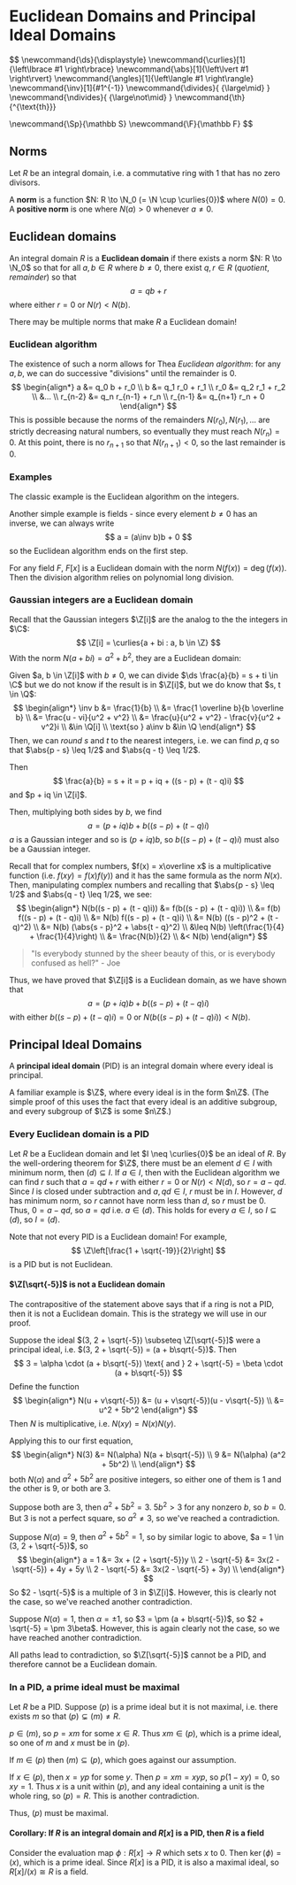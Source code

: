 # Euclidean Domains and Principal Ideal Domains

$$
\newcommand{\ds}{\displaystyle}
\newcommand{\curlies}[1]{\left\lbrace #1 \right\rbrace}
\newcommand{\abs}[1]{\left\lvert #1 \right\rvert}
\newcommand{\angles}[1]{\left\langle #1 \right\rangle}
\newcommand{\inv}[1]{#1^{-1}}
\newcommand{\divides}{ {\large\mid} }
\newcommand{\ndivides}{ {\large\not\mid} }
\newcommand{\th}{^{\text{th}}}

\newcommand{\Sp}{\mathbb S}
\newcommand{\F}{\mathbb F}
$$

## Norms

Let $R$ be an integral domain, i.e. a commutative ring with $1$ that has no zero divisors.

A **norm** is a function $N: R \to \N_0 (= \N \cup \curlies{0})$ where $N(0) = 0$. A **positive norm** is one where $N(a) > 0$ whenever $a \neq 0$.

## Euclidean domains

An integral domain $R$ is a **Euclidean domain** if there exists a norm $N: R \to \N_0$ so that for all $a, b \in R$ where $b \neq 0$, there exist $q, r \in R$ (*quotient*, *remainder*) so that
$$
a = qb + r
$$
where either $r = 0$ or $N(r) < N(b)$.

There may be multiple norms that make $R$ a Euclidean domain!

### Euclidean algorithm

The existence of such a norm allows for Thea *Euclidean algorithm*: for any $a, b$, we can do successive "divisions" until the remainder is 0.
$$
\begin{align*}
a &= q_0 b + r_0 \\
b &= q_1 r_0 + r_1 \\
r_0 &= q_2 r_1 + r_2 \\
&... \\
r_{n-2} &= q_n r_{n-1} + r_n \\
r_{n-1} &= q_{n+1} r_n + 0
\end{align*}
$$
This is possible because the norms of the remainders $N(r_0), N(r_1), ...$ are strictly decreasing natural numbers, so eventually they must reach $N(r_n) = 0$. At this point, there is no $r_{n+1}$ so that $N(r_{n+1}) < 0$, so the last remainder is 0.

### Examples

The classic example is the Euclidean algorithm on the integers.

Another simple example is fields - since every element $b \neq 0$ has an inverse, we can always write
$$
a = (a\inv b)b + 0
$$
so the Euclidean algorithm ends on the first step.

For any field $F$, $F[x]$ is a Euclidean domain with the norm $N(f(x)) = \deg(f(x))$. Then the division algorithm relies on polynomial long division.

### Gaussian integers are a Euclidean domain

Recall that the Gaussian integers $\Z[i]$ are the analog to the the integers in $\C$:
$$
\Z[i] = \curlies{a + bi : a, b \in \Z}
$$
With the norm $N(a + bi) = a^2 + b^2$, they are a Euclidean domain:

Given $a, b \in \Z[i]$ with $b \neq 0$, we can divide $\ds \frac{a}{b} = s + ti \in \C$ but we do not know if the result is in $\Z[i]$, but we do know that $s, t \in \Q$:
$$
\begin{align*}
\inv b &= \frac{1}{b} \\
&= \frac{1 \overline b}{b \overline b} \\
&= \frac{u - vi}{u^2 + v^2} \\
&= \frac{u}{u^2 + v^2} - \frac{v}{u^2 + v^2}i \\
&\in \Q[i] \\
\text{so } a\inv b &\in \Q
\end{align*}
$$
Then, we can *round* $s$ and $t$ to the nearest integers, i.e. we can find $p, q$ so that $\abs{p - s} \leq 1/2$ and $\abs{q - t} \leq 1/2$.

Then
$$
\frac{a}{b} = s + it = p + iq + ((s - p) + (t - q)i)
$$
and $p + iq \in \Z[i]$.

Then, multiplying both sides by $b$, we find
$$
a = (p + iq)b + b((s - p) + (t - q)i)
$$
$a$ is a Gaussian integer and so is $(p + iq)b$, so $b((s - p) + (t - q)i)$ must also be a Gaussian integer.

Recall that for complex numbers, $f(x) = x\overline x$ is a multiplicative function (i.e. $f(xy) = f(x)f(y)$) and it has the same formula as the norm $N(x)$. Then, manipulating complex numbers and recalling that $\abs{p - s} \leq 1/2$ and $\abs{q - t} \leq 1/2$, we see:
$$
\begin{align*}
N(b((s - p) + (t - q)i)) &= f(b((s - p) + (t - q)i)) \\
&= f(b) f((s - p) + (t - q)i) \\
&= N(b) f((s - p) + (t - q)i) \\
&= N(b) ((s - p)^2 + (t - q)^2) \\
&= N(b) (\abs{s - p}^2 + \abs{t - q}^2) \\
&\leq N(b) \left(\frac{1}{4} + \frac{1}{4}\right) \\
&= \frac{N(b)}{2} \\
&< N(b)
\end{align*}
$$

> "Is everybody stunned by the sheer beauty of this, or is everybody confused as hell?"
> \- Joe

Thus, we have proved that $\Z[i]$ is a Euclidean domain, as we have shown that
$$
a = (p + iq)b + b((s - p) + (t - q)i)
$$
with either $b((s - p) + (t - q)i) = 0$ or $N(b((s - p) + (t - q)i)) < N(b)$.

## Principal Ideal Domains

A **principal ideal domain** (PID) is an integral domain where every ideal is principal.

A familiar example is $\Z$, where every ideal is in the form $n\Z$. (The simple proof of this uses the fact that every ideal is an additive subgroup, and every subgroup of $\Z$ is some $n\Z$.)

### Every Euclidean domain is a PID

Let $R$ be a Euclidean domain and let $I \neq \curlies{0}$ be an ideal of $R$. By the well-ordering theorem for $\Z$, there must be an element $d \in I$ with minimum norm, then $(d) \subseteq I$. If $a \in I$, then with the Euclidean algorithm we can find $r$ such that $a = qd + r$ with either $r = 0$ or $N(r) < N(d)$, so $r = a - qd$. Since $I$ is closed under subtraction and $a, qd \in I$, $r$ must be in $I$. However, $d$ has minimum norm, so $r$ cannot have norm less than $d$, so $r$ must be $0$. Thus, $0 = a - qd$, so $a = qd$ i.e. $a \in (d)$. This holds for every $a \in I$, so $I \subseteq (d)$, so $I = (d)$.

Note that not every PID is a Euclidean domain! For example,
$$
\Z\left[\frac{1 + \sqrt{-19}}{2}\right]
$$
is a PID but is not Euclidean.

#### $\Z[\sqrt{-5}]$ is not a Euclidean domain

The contrapositive of the statement above says that if a ring is not a PID, then it is not a Euclidean domain. This is the strategy we will use in our proof.

Suppose the ideal $(3, 2 + \sqrt{-5}) \subseteq \Z[\sqrt{-5}]$ were a principal ideal, i.e. $(3, 2 + \sqrt{-5}) = (a + b\sqrt{-5})$. Then
$$
3 = \alpha \cdot (a + b\sqrt{-5}) \text{ and } 2 + \sqrt{-5} = \beta \cdot (a + b\sqrt{-5})
$$
Define the function
$$
\begin{align*}
N(u + v\sqrt{-5}) &= (u + v\sqrt{-5})(u - v\sqrt{-5}) \\
&= u^2 + 5b^2
\end{align*}
$$
Then $N$ is multiplicative, i.e. $N(xy) = N(x)N(y)$.

Applying this to our first equation,
$$
\begin{align*}
N(3) &= N(\alpha) N(a + b\sqrt{-5}) \\
9 &= N(\alpha) (a^2 + 5b^2) \\
\end{align*}
$$
both $N(\alpha)$ and $a^2 + 5b^2$ are positive integers, so either one of them is $1$ and the other is $9$, or both are $3$.

Suppose both are $3$, then $a^2 + 5b^2 = 3$. $5b^2 > 3$ for any nonzero $b$, so $b = 0$. But $3$ is not a perfect square, so $a^2 \neq 3$, so we've reached a contradiction.

Suppose $N(\alpha) = 9$, then $a^2 + 5b^2 = 1$, so by similar logic to above, $a = 1 \in (3, 2 + \sqrt{-5})$, so
$$
\begin{align*}
a = 1 &= 3x + (2 + \sqrt{-5})y \\
2 - \sqrt{-5} &= 3x(2 - \sqrt{-5}) + 4y + 5y \\
2 - \sqrt{-5} &= 3x(2 - \sqrt{-5} + 3y) \\
\end{align*}
$$
So $2 - \sqrt{-5}$ is a multiple of $3$ in $\Z[i]$. However, this is clearly not the case, so we've reached another contradiction.

Suppose $N(\alpha) = 1$, then $\alpha = \pm 1$, so $3 = \pm (a + b\sqrt{-5})$, so $2 + \sqrt{-5} = \pm 3\beta$. However, this is again clearly not the case, so we have reached another contradiction.

All paths lead to contradiction, so $\Z[\sqrt{-5}]$ cannot be a PID, and therefore cannot be a Euclidean domain.

### In a PID, a prime ideal must be maximal

Let $R$ be a PID. Suppose $(p)$ is a prime ideal but it is not maximal, i.e. there exists $m$ so that $(p) \subsetneq (m) \neq R$.

$p \in (m)$, so $p = xm$ for some $x \in R$. Thus $xm \in (p)$, which is a prime ideal, so one of $m$ and $x$ must be in $(p)$.

If $m \in (p)$ then $(m) \subseteq (p)$, which goes against our assumption.

If $x \in (p)$, then $x = yp$ for some $y$. Then $p = xm = xyp$, so $p(1 - xy) = 0$, so $xy = 1$. Thus $x$ is a unit within $(p)$, and any ideal containing a unit is the whole ring, so $(p) = R$. This is another contradiction.

Thus, $(p)$ must be maximal.

#### Corollary: If $R$ is an integral domain and $R[x]$ is a PID, then $R$ is a field

Consider the evaluation map $\phi: R[x] \to R$ which sets $x$ to $0$. Then $\ker(\phi) = (x)$, which is a prime ideal. Since $R[x]$ is a PID, it is also a maximal ideal, so $R[x]/(x) \cong R$ is a field.